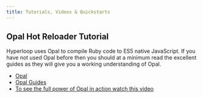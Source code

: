```yaml
---
title: Tutorials, Videos & Quickstarts
---
```


## <span class="bigfirstletter">O</span>pal Hot Reloader Tutorial

Hyperloop uses Opal to compile Ruby code to ES5 native JavaScript. If you have not used Opal before then you should at a minimum read the excellent guides as they will give you a working understanding of Opal.

+ [Opal](http://opalrb.org/)
+ [Opal Guides](http://opalrb.org/docs/guides/v0.9.2/index.html)
+ [To see the full power of Opal in action watch this video](https://www.youtube.com/watch?v=vhIrrlcWphU)